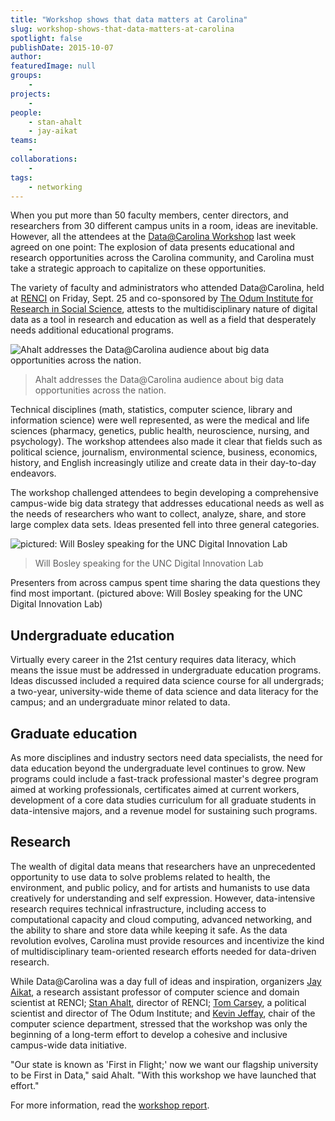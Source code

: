 ```yaml
---
title: "Workshop shows that data matters at Carolina"
slug: workshop-shows-that-data-matters-at-carolina
spotlight: false
publishDate: 2015-10-07
author: 
featuredImage: null
groups:
    - 
projects:
    - 
people:
    - stan-ahalt
    - jay-aikat
teams: 
    - 
collaborations:
    - 
tags:
    - networking
---
```

When you put more than 50 faculty members, center directors, and researchers from 30 different campus units in a room, ideas are inevitable. However, all the attendees at the [Data@Carolina Workshop](https://data.web.unc.edu/) last week agreed on one point: The explosion of data presents educational and research opportunities across the Carolina community, and Carolina must take a strategic approach to capitalize on these opportunities.

The variety of faculty and administrators who attended Data@Carolina, held at [RENCI](https://renci.org/) on Friday, Sept. 25 and co-sponsored by [The Odum Institute for Research in Social Science](http://www.odum.unc.edu/odum/home2.jsp), attests to the multidisciplinary nature of digital data as a tool in research and education as well as a field that desperately needs additional educational programs.

![Ahalt addresses the Data@Carolina audience about big data opportunities across the nation.](https://renci.org/wp-content/uploads/2015/10/IMG_3168_small-300x225.jpg)
>Ahalt addresses the Data@Carolina audience about big data opportunities across the nation.


Technical disciplines (math, statistics, computer science, library and information science) were well represented, as were the medical and life sciences (pharmacy, genetics, public health, neuroscience, nursing, and psychology). The workshop attendees also made it clear that fields such as political science, journalism, environmental science, business, economics, history, and English increasingly utilize and create data in their day-to-day endeavors.

The workshop challenged attendees to begin developing a comprehensive campus-wide big data strategy that addresses educational needs as well as the needs of researchers who want to collect, analyze, share, and store large complex data sets. Ideas presented fell into three general categories.

![pictured: Will Bosley speaking for the UNC Digital Innovation Lab](https://renci.org/wp-content/uploads/2015/10/IMG_4114_small-300x204.jpg "Will Bosley speaking for the UNC Digital Innovation Lab")
> Will Bosley speaking for the UNC Digital Innovation Lab

Presenters from across campus spent time sharing the data questions they find most important. (pictured above: Will Bosley speaking for the UNC Digital Innovation Lab)

## Undergraduate education

Virtually every career in the 21st century requires data literacy, which means the issue must be addressed in undergraduate education programs. Ideas discussed included a required data science course for all undergrads; a two-year, university-wide theme of data science and data literacy for the campus; and an undergraduate minor related to data. 

## Graduate education

As more disciplines and industry sectors need data specialists, the need for data education beyond the undergraduate level continues to grow. New programs could include a fast-track professional master's degree program aimed at working professionals, certificates aimed at current workers, development of a core data studies curriculum for all graduate students in data-intensive majors, and a revenue model for sustaining such programs.

## Research

The wealth of digital data means that researchers have an unprecedented opportunity to use data to solve problems related to health, the environment, and public policy, and for artists and humanists to use data creatively for understanding and self expression. However, data-intensive research requires technical infrastructure, including access to computational capacity and cloud computing, advanced networking, and the ability to share and store data while keeping it safe. As the data revolution evolves, Carolina must provide resources and incentivize the kind of multidisciplinary team-oriented research efforts needed for data-driven research.

While Data@Carolina was a day full of ideas and inspiration, organizers [Jay Aikat](http://jayaikat.web.unc.edu/), a research assistant professor of computer science and domain scientist at RENCI; [Stan Ahalt](http://cs.unc.edu/people/stan-ahalt/), director of RENCI; [Tom Carsey](http://carsey.web.unc.edu/), a political scientist and director of The Odum Institute; and [Kevin Jeffay](http://jeffay.web.unc.edu/), chair of the computer science department, stressed that the workshop was only the beginning of a long-term effort to develop a cohesive and inclusive campus-wide data initiative.

"Our state is known as 'First in Flight;' now we want our flagship university to be First in Data," said Ahalt. "With this workshop we have launched that effort."

For more information, read the [workshop report](http://data.web.unc.edu/files/2015/09/Data@Carolina-Workshop-2015-Report.pdf).
